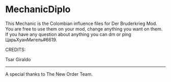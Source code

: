 # MechanicDiplo
This Mechanic is the Colombian influence files for Der Bruderkrieg Mod. You are free to use them on your mod, change anything you want on them. If you have any question about anything you can dm or ping ЦарьХуанМигель#6619.

CREDITS:

Tsar Giraldo

---------------------------------------
A special thanks to The New Order Team.



